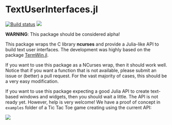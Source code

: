 TextUserInterfaces.jl
=====================

[![Build status](https://github.com/ronisbr/TextUserInterfaces.jl/workflows/CI/badge.svg)](https://github.com/ronisbr/TextUserInterfaces.jl/actions)
[![](https://img.shields.io/badge/docs-dev-blue.svg)][docs-dev-url]

**WARNING**: This package should be considered alpha!

This package wraps the C library **ncurses** and provide a Julia-like API to
build text user interfaces. The development was highly based on the package
[TermWin.jl](https://github.com/tonyhffong/TermWin.jl).

If you want to use this package as a NCurses wrap, then it should work well.
Notice that if you want a function that is not available, please submit an issue
or (better) a pull request. For the vast majority of cases, this should be a
very easy modification.

If you want to use this package expecting a good Julia API to create text-based
windows and widgets, then you should wait a little. The API is not ready yet.
However, help is very welcome! We have a proof of concept in `examples` folder
of a Tic Tac Toe game creating using the current API:

![](./docs/src/assets/TUI-TicTacToe.gif)

[docs-dev-url]: https://ronisbr.github.io/TextUserInterfaces.jl/dev
